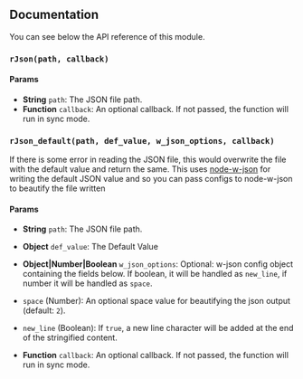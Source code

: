 ## Documentation

You can see below the API reference of this module.

### `rJson(path, callback)`

#### Params

- **String** `path`: The JSON file path.
- **Function** `callback`: An optional callback. If not passed, the function will run in sync mode.

### `rJson_default(path, def_value, w_json_options, callback)`

If there is some error in reading the JSON file, this would overwrite the file with the default
     value and return the same.
This uses [node-w-json](https://github.com/IonicaBizau/node-w-json) for writing the default JSON
     value and so you can pass configs to node-w-json to beautify the file written

#### Params

- **String** `path`: The JSON file path.
- **Object** `def_value`: The Default Value
- **Object|Number|Boolean** `w_json_options`: Optional: w-json config object containing the fields below. If boolean, it will be handled as `new_line`, if number it will be handled as `space`.

 - `space` (Number): An optional space value for beautifying the json output (default: `2`).
 - `new_line` (Boolean): If `true`, a new line character will be added at the end of the stringified content.
- **Function** `callback`: An optional callback. If not passed, the function will run in sync mode.

